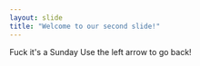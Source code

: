 ```yaml
---
layout: slide
title: "Welcome to our second slide!"
---
```

Fuck it's a Sunday
Use the left arrow to go back!
